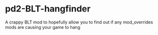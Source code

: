 # pd2-BLT-hangfinder
A crappy BLT mod to hopefully allow you to find out if any mod_overrides mods are causing your game to hang
